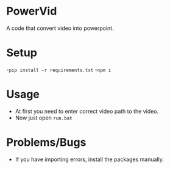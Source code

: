 # PowerVid
A code that convert video into powerpoint.

# Setup
 -`pip install -r requirements.txt`
 -`npm i`
 
 # Usage
 - At first you need to enter correct video path to the video.
 - Now just open `run.bat`

 # Problems/Bugs
 - If you have importing errors, install the packages manually.
